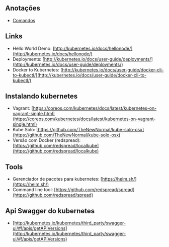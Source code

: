 ## Anotações

- [Comandos](comandos.md)

## Links

- Hello World Demo: [http://kubernetes.io/docs/hellonode/](http://kubernetes.io/docs/hellonode/)
- Deployments: [http://kubernetes.io/docs/user-guide/deployments/](http://kubernetes.io/docs/user-guide/deployments/)
- Docker to Kubernetes: [http://kubernetes.io/docs/user-guide/docker-cli-to-kubectl/](http://kubernetes.io/docs/user-guide/docker-cli-to-kubectl/)

## Instalando kubernetes

- Vagrant: [https://coreos.com/kubernetes/docs/latest/kubernetes-on-vagrant-single.html](https://coreos.com/kubernetes/docs/latest/kubernetes-on-vagrant-single.html)
- Kube Solo: [https://github.com/TheNewNormal/kube-solo-osx](https://github.com/TheNewNormal/kube-solo-osx)
- Versão com Docker (redspread): [https://github.com/redspread/localkube](https://github.com/redspread/localkube)

## Tools

- Gerenciador de pacotes para kubernetes: [https://helm.sh/](https://helm.sh/)
- Command line tool: [https://github.com/redspread/spread](https://github.com/redspread/spread)

## Api Swagger do kubernetes

- [http://kubernetes.io/kubernetes/third_party/swagger-ui/#!/apis/getAPIVersions](http://kubernetes.io/kubernetes/third_party/swagger-ui/#!/apis/getAPIVersions)